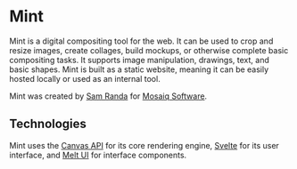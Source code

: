 # Mint
Mint is a digital compositing tool for the web. It can be used to crop and resize images, create collages, build mockups, or otherwise complete basic compositing tasks. It supports image manipulation, drawings, text, and basic shapes. Mint is built as a static website, meaning it can be easily hosted locally or used as an internal tool.

Mint was created by [Sam Randa](https://github.com/notsoli) for [Mosaiq Software](https://mosaiq.dev/).

## Technologies
Mint uses the [Canvas API](https://developer.mozilla.org/en-US/docs/Web/API/Canvas_API) for its core rendering engine, [Svelte](https://github.com/sveltejs/svelte) for its user interface, and [Melt UI](https://github.com/melt-ui/melt-ui) for interface components.